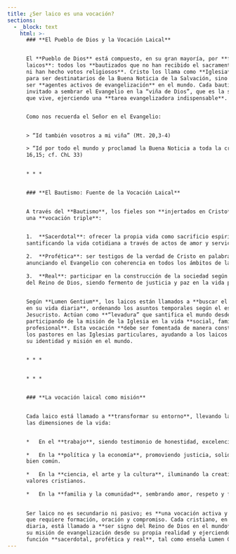 ```yaml
---
title: ¿Ser laico es una vocación?
sections:
  - _block: text
    html: >-
      ### **El Pueblo de Dios y la Vocación Laical**


      El **Pueblo de Dios** está compuesto, en su gran mayoría, por **fieles
      laicos**: todos los **bautizados que no han recibido el sacramento del orden
      ni han hecho votos religiosos**. Cristo los llama como **Iglesia**, no solo
      para ser destinatarios de la Buena Noticia de la Salvación, sino también para
      ser **agentes activos de evangelización** en el mundo. Cada bautizado está
      invitado a sembrar el Evangelio en la “viña de Dios”, que es la sociedad en la
      que vive, ejerciendo una **tarea evangelizadora indispensable**.


      Como nos recuerda el Señor en el Evangelio:


      > “Id también vosotros a mi viña” (Mt. 20,3-4)  

      > “Id por todo el mundo y proclamad la Buena Noticia a toda la creación” (Mc.
      16,15; cf. ChL 33)


      * * *


      ### **El Bautismo: Fuente de la Vocación Laical**


      A través del **Bautismo**, los fieles son **injertados en Cristo** y reciben
      una **vocación triple**:


      1.  **Sacerdotal**: ofrecer la propia vida como sacrificio espiritual,
      santificando la vida cotidiana a través de actos de amor y servicio.
          
      2.  **Profética**: ser testigos de la verdad de Cristo en palabras y acciones,
      anunciando el Evangelio con coherencia en todos los ámbitos de la vida.
          
      3.  **Real**: participar en la construcción de la sociedad según los valores
      del Reino de Dios, siendo fermento de justicia y paz en la vida pública.
          

      Según **Lumen Gentium**, los laicos están llamados a **buscar el Reino de Dios
      en su vida diaria**, ordenando los asuntos temporales según el espíritu de
      Jesucristo. Actúan como **“levadura” que santifica el mundo desde dentro**,
      participando de la misión de la Iglesia en la vida **social, familiar y
      profesional**. Esta vocación **debe ser fomentada de manera constante** por
      los pastores en las Iglesias particulares, ayudando a los laicos a descubrir
      su identidad y misión en el mundo.


      * * *


      * * *


      ### **La vocación laical como misión**


      Cada laico está llamado a **transformar su entorno**, llevando la fe a todas
      las dimensiones de la vida:


      *   En el **trabajo**, siendo testimonio de honestidad, excelencia y servicio.
          
      *   En la **política y la economía**, promoviendo justicia, solidaridad y el
      bien común.
          
      *   En la **ciencia, el arte y la cultura**, iluminando la creatividad con
      valores cristianos.
          
      *   En la **familia y la comunidad**, sembrando amor, respeto y fraternidad.
          

      Ser laico no es secundario ni pasivo; es **una vocación activa y concreta**,
      que requiere formación, oración y compromiso. Cada cristiano, en su vida
      diaria, está llamado a **ser signo del Reino de Dios en el mundo**, cumpliendo
      su misión de evangelización desde su propia realidad y ejerciendo su triple
      función **sacerdotal, profética y real**, tal como enseña Lumen Gentium.
---
```

